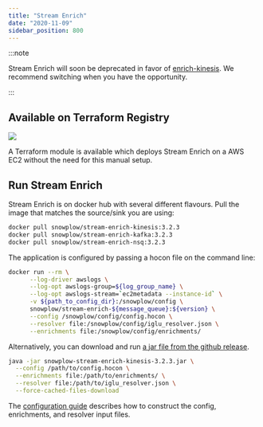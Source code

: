 ```yaml
---
title: "Stream Enrich"
date: "2020-11-09"
sidebar_position: 800
---
```


:::note

Stream Enrich will soon be deprecated in favor of [enrich-kinesis](/docs/pipeline-components-and-applications/enrichment-components/enrich/index.md). We recommend switching when you have the opportunity.

:::

## Available on Terraform Registry[](/docs/pipeline-components-and-applications/stream-collector/setup/index.md#available-on-terraform-registry)

[![](https://img.shields.io/static/v1?label=Terraform&message=Registry&color=7B42BC&logo=terraform)](https://registry.terraform.io/modules/snowplow-devops/iglu-server-ec2/aws/latest)

A Terraform module is available which deploys Stream Enrich on a AWS EC2 without the need for this manual setup.

## Run Stream Enrich[](/docs/pipeline-components-and-applications/stream-collector/setup/index.md#run-the-collector)

Stream Enrich is on docker hub with several different flavours. Pull the image that matches the source/sink you are using:

```bash
docker pull snowplow/stream-enrich-kinesis:3.2.3
docker pull snowplow/stream-enrich-kafka:3.2.3
docker pull snowplow/stream-enrich-nsq:3.2.3
```

The application is configured by passing a hocon file on the command line:

```bash
docker run --rm \
      --log-driver awslogs \
      --log-opt awslogs-group=${log_group_name} \
      --log-opt awslogs-stream=`ec2metadata --instance-id` \
      -v ${path_to_config_dir}:/snowplow/config \
      snowplow/stream-enrich-${message_queue}:${version} \
      --config /snowplow/config/config.hocon \
      --resolver file:/snowplow/config/iglu_resolver.json \
      --enrichments file:/snowplow/config/enrichments/
```

Alternatively, you can download and run [a jar file from the github release](https://github.com/snowplow/enrich/releases).

```bash
java -jar snowplow-stream-enrich-kinesis-3.2.3.jar \
  --config /path/to/config.hocon \
  --enrichments file:/path/to/enrichments/ \
  --resolver file:/path/to/iglu_resolver.json \
  --force-cached-files-download
```

The [configuration guide](/docs/pipeline-components-and-applications/enrichment-components/stream-enrich/configure-stream-enrich/index.md) describes how to construct the config, enrichments, and resolver input files.[](https://github.com/snowplow/snowplow/wiki/_Footer/_edit)
